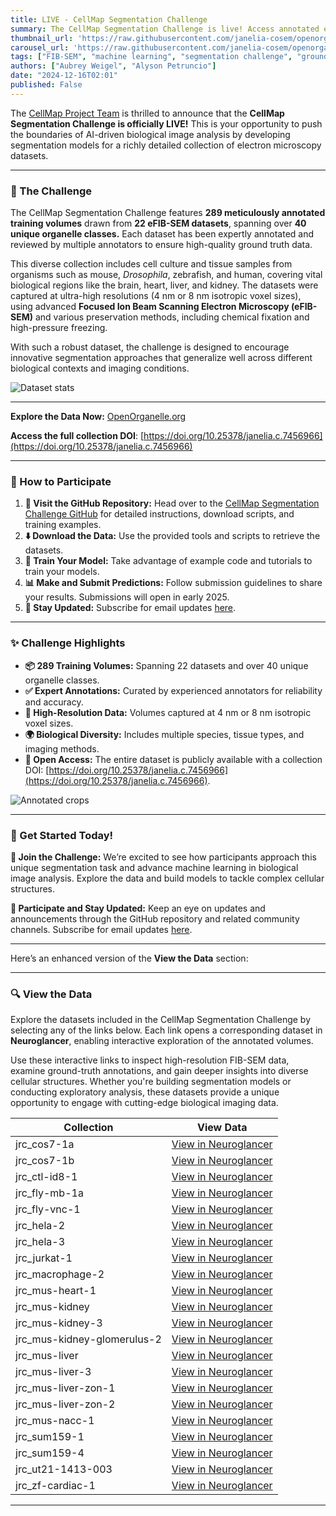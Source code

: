 ```yaml
---
title: LIVE - CellMap Segmentation Challenge 
summary: The CellMap Segmentation Challenge is live! Access annotated electron microscopy datasets and test your machine learning models.
thumbnail_url: 'https://raw.githubusercontent.com/janelia-cosem/openorganelle-blog/main/assets/cellmapsegchallenge.jpeg'  
carousel_url: 'https://raw.githubusercontent.com/janelia-cosem/openorganelle-blog/main/assets/cellmapsegchallenge.jpeg'  
tags: ["FIB-SEM", "machine learning", "segmentation challenge", "groundtruth", "open data"]  
authors: ["Aubrey Weigel", "Alyson Petruncio"]  
date: "2024-12-16T02:01" 
published: False  
---
```


The [CellMap Project Team](https://www.janelia.org/project-team/cellmap) is thrilled to announce that the **CellMap Segmentation Challenge is officially LIVE!** This is your opportunity to push the boundaries of AI-driven biological image analysis by developing segmentation models for a richly detailed collection of electron microscopy datasets.  

---

### 🎯 The Challenge 

The CellMap Segmentation Challenge features **289 meticulously annotated training volumes** drawn from **22 eFIB-SEM datasets**, spanning over **40 unique organelle classes.** Each dataset has been expertly annotated and reviewed by multiple annotators to ensure high-quality ground truth data.  

This diverse collection includes cell culture and tissue samples from organisms such as mouse, *Drosophila*, zebrafish, and human, covering vital biological regions like the brain, heart, liver, and kidney. The datasets were captured at ultra-high resolutions (4 nm or 8 nm isotropic voxel sizes), using advanced **Focused Ion Beam Scanning Electron Microscopy (eFIB-SEM)** and various preservation methods, including chemical fixation and high-pressure freezing.

With such a robust dataset, the challenge is designed to encourage innovative segmentation approaches that generalize well across different biological contexts and imaging conditions.  

![Dataset stats](https://raw.githubusercontent.com/janelia-cosem/openorganelle-blog/main/assets/dataset-stats.png)

---

**Explore the Data Now:** [OpenOrganelle.org](https://openorganelle.org)  

**Access the full collection DOI**: [https://doi.org/10.25378/janelia.c.7456966](https://doi.org/10.25378/janelia.c.7456966)  

---

### 🧪 How to Participate

1. **📂 Visit the GitHub Repository:** Head over to the [CellMap Segmentation Challenge GitHub](https://github.com/janelia-cellmap/cellmap-segmentation-challenge) for detailed instructions, download scripts, and training examples.  
2. **⬇️ Download the Data:** Use the provided tools and scripts to retrieve the datasets.  
3. **🤖 Train Your Model:** Take advantage of example code and tutorials to train your models.  
4. **📊 Make and Submit Predictions:** Follow submission guidelines to share your results. Submissions will open in early 2025.  
5. **🔔 Stay Updated:** Subscribe for email updates [here](https://janelia.us5.list-manage.com/subscribe?u=3c8034ebf5d74492b5c8ef8c9\&id=ec5465eb32).  

---

### ✨ Challenge Highlights  

- **📦 289 Training Volumes:** Spanning 22 datasets and over 40 unique organelle classes.  
- **✅ Expert Annotations:** Curated by experienced annotators for reliability and accuracy.  
- **🔬 High-Resolution Data:** Volumes captured at 4 nm or 8 nm isotropic voxel sizes.  
- **🌍 Biological Diversity:** Includes multiple species, tissue types, and imaging methods.  
- **📖 Open Access:** The entire dataset is publicly available with a collection DOI: [https://doi.org/10.25378/janelia.c.7456966](https://doi.org/10.25378/janelia.c.7456966).  

![Annotated crops](https://raw.githubusercontent.com/janelia-cosem/openorganelle-blog/main/assets/crops.png)

---

### 🚀 Get Started Today!  

**🎯 Join the Challenge:**  We’re excited to see how participants approach this unique segmentation task and advance machine learning in biological image analysis. Explore the data and build models to tackle complex cellular structures.

**📢 Participate and Stay Updated:** Keep an eye on updates and announcements through the GitHub repository and related community channels. Subscribe for email updates [here](https://janelia.us5.list-manage.com/subscribe?u=3c8034ebf5d74492b5c8ef8c9\&id=ec5465eb32).

---

Here’s an enhanced version of the **View the Data** section:  

---

### 🔍 View the Data  

Explore the datasets included in the CellMap Segmentation Challenge by selecting any of the links below. Each link opens a corresponding dataset in **Neuroglancer**, enabling interactive exploration of the annotated volumes.  

Use these interactive links to inspect high-resolution FIB-SEM data, examine ground-truth annotations, and gain deeper insights into diverse cellular structures. Whether you're building segmentation models or conducting exploratory analysis, these datasets provide a unique opportunity to engage with cutting-edge biological imaging data.

| **Collection**              | **View Data**                                                                                     |
|----------------------------|---------------------------------------------------------------------------------------------------|
| jrc_cos7-1a                | [View in Neuroglancer](https://neuroglancer-demo.appspot.com#!s3://janelia-cosem-datasets/jrc_cos7-1a/neuroglancer/viewer_states/neuroglancer-jrc_cos7-1a.json)               |
| jrc_cos7-1b                | [View in Neuroglancer](https://neuroglancer-demo.appspot.com#!s3://janelia-cosem-datasets/jrc_cos7-1b/neuroglancer/viewer_states/neuroglancer-jrc_cos7-1b.json)               |
| jrc_ctl-id8-1             | [View in Neuroglancer](https://neuroglancer-demo.appspot.com#!s3://janelia-cosem-datasets/jrc_ctl-id8-1/neuroglancer/viewer_states/neuroglancer-jrc_ctl-id8-1.json)            |
| jrc_fly-mb-1a             | [View in Neuroglancer](https://neuroglancer-demo.appspot.com#!s3://janelia-cosem-datasets/jrc_fly-mb-1a/neuroglancer/viewer_states/neuroglancer-jrc_fly-mb-1a.json)            |
| jrc_fly-vnc-1             | [View in Neuroglancer](https://neuroglancer-demo.appspot.com#!s3://janelia-cosem-datasets/jrc_fly-vnc-1/neuroglancer/viewer_states/neuroglancer-jrc_fly-vnc-1.json)            |
| jrc_hela-2                | [View in Neuroglancer](https://neuroglancer-demo.appspot.com#!s3://janelia-cosem-datasets/jrc_hela-2/neuroglancer/viewer_states/neuroglancer-jrc_hela-2.json)               |
| jrc_hela-3                | [View in Neuroglancer](https://neuroglancer-demo.appspot.com#!s3://janelia-cosem-datasets/jrc_hela-3/neuroglancer/viewer_states/neuroglancer-jrc_hela-3.json)               |
| jrc_jurkat-1              | [View in Neuroglancer](https://neuroglancer-demo.appspot.com#!s3://janelia-cosem-datasets/jrc_jurkat-1/neuroglancer/viewer_states/neuroglancer-jrc_jurkat-1.json)             |
| jrc_macrophage-2          | [View in Neuroglancer](https://neuroglancer-demo.appspot.com#!s3://janelia-cosem-datasets/jrc_macrophage-2/neuroglancer/viewer_states/neuroglancer-jrc_macrophage-2.json)         |
| jrc_mus-heart-1           | [View in Neuroglancer](https://neuroglancer-demo.appspot.com#!s3://janelia-cosem-datasets/jrc_mus-heart-1/neuroglancer/viewer_states/neuroglancer-jrc_mus-heart-1.json)          |
| jrc_mus-kidney            | [View in Neuroglancer](https://neuroglancer-demo.appspot.com#!s3://janelia-cosem-datasets/jrc_mus-kidney/neuroglancer/viewer_states/neuroglancer-jrc_mus-kidney.json)           |
| jrc_mus-kidney-3          | [View in Neuroglancer](https://neuroglancer-demo.appspot.com#!s3://janelia-cosem-datasets/jrc_mus-kidney-3/neuroglancer/viewer_states/neuroglancer-jrc_mus-kidney-3.json)        |
| jrc_mus-kidney-glomerulus-2 | [View in Neuroglancer](https://neuroglancer-demo.appspot.com#!s3://janelia-cosem-datasets/jrc_mus-kidney-glomerulus-2/neuroglancer/viewer_states/neuroglancer-jrc_mus-kidney-glomerulus-2.json) |
| jrc_mus-liver             | [View in Neuroglancer](https://neuroglancer-demo.appspot.com#!s3://janelia-cosem-datasets/jrc_mus-liver/neuroglancer/viewer_states/neuroglancer-jrc_mus-liver.json)            |
| jrc_mus-liver-3           | [View in Neuroglancer](https://neuroglancer-demo.appspot.com#!s3://janelia-cosem-datasets/jrc_mus-liver-3/neuroglancer/viewer_states/neuroglancer-jrc_mus-liver-3.json)          |
| jrc_mus-liver-zon-1       | [View in Neuroglancer](https://neuroglancer-demo.appspot.com#!s3://janelia-cosem-datasets/jrc_mus-liver-zon-1/neuroglancer/viewer_states/neuroglancer-jrc_mus-liver-zon-1.json)      |
| jrc_mus-liver-zon-2       | [View in Neuroglancer](https://neuroglancer-demo.appspot.com#!s3://janelia-cosem-datasets/jrc_mus-liver-zon-2/neuroglancer/viewer_states/neuroglancer-jrc_mus-liver-zon-2.json)      |
| jrc_mus-nacc-1            | [View in Neuroglancer](https://neuroglancer-demo.appspot.com#!s3://janelia-cosem-datasets/jrc_mus-nacc-1/neuroglancer/viewer_states/neuroglancer-jrc_mus-nacc-1.json)           |
| jrc_sum159-1              | [View in Neuroglancer](https://neuroglancer-demo.appspot.com#!s3://janelia-cosem-datasets/jrc_sum159-1/neuroglancer/viewer_states/neuroglancer-jrc_sum159-1.json)             |
| jrc_sum159-4              | [View in Neuroglancer](https://neuroglancer-demo.appspot.com#!s3://janelia-cosem-datasets/jrc_sum159-4/neuroglancer/viewer_states/neuroglancer-jrc_sum159-4.json)             |
| jrc_ut21-1413-003         | [View in Neuroglancer](https://neuroglancer-demo.appspot.com#!s3://janelia-cosem-datasets/jrc_ut21-1413-003/neuroglancer/viewer_states/neuroglancer-jrc_ut21-1413-003.json)        |
| jrc_zf-cardiac-1          | [View in Neuroglancer](https://neuroglancer-demo.appspot.com#!s3://janelia-cosem-datasets/jrc_zf-cardiac-1/neuroglancer/viewer_states/neuroglancer-jrc_zf-cardiac-1.json)         |

---


